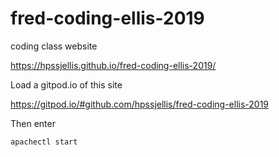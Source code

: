 # fred-coding-ellis-2019
coding class website



https://hpssjellis.github.io/fred-coding-ellis-2019/





Load a gitpod.io of this site

https://gitpod.io/#github.com/hpssjellis/fred-coding-ellis-2019

Then enter 

```apachectl start```
